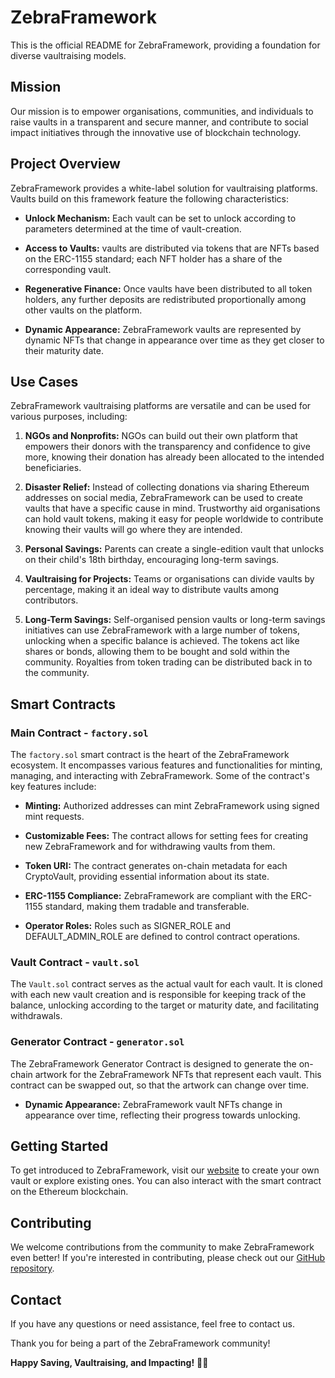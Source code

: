 # ZebraFramework

This is the official README for ZebraFramework, providing a foundation for diverse vaultraising models.

## Mission

Our mission is to empower organisations, communities, and individuals to raise vaults in a transparent and secure manner, and contribute to social impact initiatives through the innovative use of blockchain technology.

## Project Overview

ZebraFramework provides a white-label solution for vaultraising platforms. Vaults build on this framework feature the following characteristics:

- **Unlock Mechanism:** Each vault can be set to unlock according to parameters determined at the time of vault-creation.

- **Access to Vaults:** vaults are distributed via tokens that are NFTs based on the ERC-1155 standard; each NFT holder has a share of the corresponding vault.

- **Regenerative Finance:** Once vaults have been distributed to all token holders, any further deposits are redistributed proportionally among other vaults on the platform.

- **Dynamic Appearance:** ZebraFramework vaults are represented by dynamic NFTs that change in appearance over time as they get closer to their maturity date.

## Use Cases

ZebraFramework vaultraising platforms are versatile and can be used for various purposes, including:

1. **NGOs and Nonprofits:** NGOs can build out their own platform that empowers their donors with the transparency and confidence to give more, knowing their donation has already been allocated to the intended beneficiaries.

2. **Disaster Relief:** Instead of collecting donations via sharing Ethereum addresses on social media, ZebraFramework can be used to create vaults that have a specific cause in mind. Trustworthy aid organisations can hold vault tokens, making it easy for people worldwide to contribute knowing their vaults will go where they are intended.

3. **Personal Savings:** Parents can create a single-edition vault that unlocks on their child's 18th birthday, encouraging long-term savings.

4. **Vaultraising for Projects:** Teams or organisations can divide vaults by percentage, making it an ideal way to distribute vaults among contributors.

5. **Long-Term Savings:** Self-organised pension vaults or long-term savings initiatives can use ZebraFramework with a large number of tokens, unlocking when a specific balance is achieved. The tokens act like shares or bonds, allowing them to be bought and sold within the community. Royalties from token trading can be distributed back in to the community.

## Smart Contracts

### Main Contract - `factory.sol`

The `factory.sol` smart contract is the heart of the ZebraFramework ecosystem. It encompasses various features and functionalities for minting, managing, and interacting with ZebraFramework. Some of the contract's key features include:

- **Minting:** Authorized addresses can mint ZebraFramework using signed mint requests.

- **Customizable Fees:** The contract allows for setting fees for creating new ZebraFramework and for withdrawing vaults from them.

- **Token URI:** The contract generates on-chain metadata for each CryptoVault, providing essential information about its state.

- **ERC-1155 Compliance:** ZebraFramework are compliant with the ERC-1155 standard, making them tradable and transferable.

- **Operator Roles:** Roles such as SIGNER_ROLE and DEFAULT_ADMIN_ROLE are defined to control contract operations.

### Vault Contract - `vault.sol`

The `Vault.sol` contract serves as the actual vault for each vault. It is cloned with each new vault creation and is responsible for keeping track of the balance, unlocking according to the target or maturity date, and facilitating withdrawals. 


### Generator Contract - `generator.sol`

The ZebraFramework Generator Contract is designed to generate the on-chain artwork for the ZebraFramework NFTs that represent each vault. This contract can be swapped out, so that the artwork can change over time.

- **Dynamic Appearance:** ZebraFramework vault NFTs change in appearance over time, reflecting their progress towards unlocking.

## Getting Started

To get introduced to ZebraFramework, visit our [website](https://zappvaultraising.vercel.app//) to create your own vault or explore existing ones. You can also interact with the smart contract on the Ethereum blockchain.

## Contributing

We welcome contributions from the community to make ZebraFramework even better! If you're interested in contributing, please check out our [GitHub repository](https://github.com/qedric/zebraframework).

## Contact

If you have any questions or need assistance, feel free to contact us.

Thank you for being a part of the ZebraFramework community!

**Happy Saving, Vaultraising, and Impacting!** 🐷🚀
